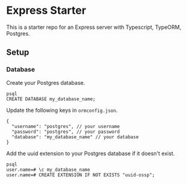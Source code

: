 # Express Starter

This is a starter repo for an Express server with Typescript, TypeORM, Postgres.

## Setup

### Database

Create your Postgres database.

```
psql
CREATE DATABASE my_database_name;
```

Update the following keys in `ormconfig.json`.

```
{
  "username": "postgres", // your username
  "password": "postgres", // your password
  "database": "my_database_name" // your database
}
```

Add the uuid extension to your Postgres database if it doesn't exist.

```
psql
user.name=# \c my_database_name
user.name=# CREATE EXTENSION IF NOT EXISTS "uuid-ossp";
```

